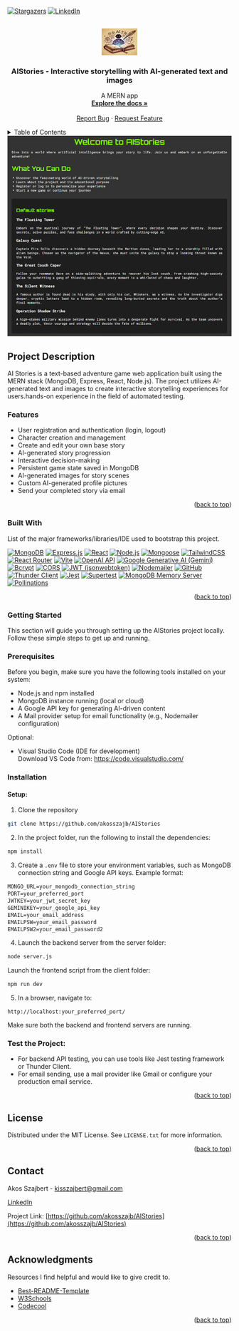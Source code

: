 <a id="readme-top"></a>
[![Stargazers](https://img.shields.io/github/stars/akosszajb/AIStories?style=social)](https://github.com/akosszajb/AIStories/stargazers)
[![LinkedIn](https://img.shields.io/badge/LinkedIn-Connect-blue)](https://www.linkedin.com/in/akos-szajbert-7b489126b/)

<!-- PROJECT LOGO -->
<br />
<div align="center">
  <a href="https://github.com/akosszajb/AIStories">
    <img src="images/logo.jpeg" alt="Logo" width="80" height="60">
  </a>

<h3 align="center">AIStories - Interactive storytelling with AI-generated text and images</h3>

  <p align="center">
   A MERN app
    <br />
    <a href="https://github.com/akosszajb/AIStories"><strong>Explore the docs »</strong></a>
    <br />
    <br />
   <a href="https://github.com/akosszajb/AIStories/issues/new?labels=bug&template=bug-report.md">Report Bug</a>
    ·
    <a href="https://github.com/akosszajb/AIStories/issues/new?labels=enhancement&template=feature-request.md">Request Feature</a>
  </p>
</div>

<!-- TABLE OF CONTENTS -->
<details>
  <summary>Table of Contents</summary>
  <ol>
    <li>
      <a href="#project-description">Project Description</a>
      <ul>
      <li><a href="#features">Features</a></li>
        <li><a href="#built-with">Built With</a></li>
      </ul>
    </li>
    <li>
      <a href="#getting-started">Getting Started</a>
      <ul>
        <li><a href="#prerequisites">Prerequisites</a></li>
        <li><a href="#installation">Installation</a></li>
      </ul>
    </li>
    <li><a href="#license">License</a></li>
    <li><a href="#contact">Contact</a></li>
    <li><a href="#acknowledgments">Acknowledgments</a></li>
  </ol>
</details>

<!-- PROJECT DESCRIPTION-->

<div align="center">
   <img src="images/main.PNG" alt="main" width="750" height="450">
</div>

## Project Description

AI Stories is a text-based adventure game web application built using the MERN stack (MongoDB, Express, React, Node.js). The project utilizes AI-generated text and images to create interactive storytelling experiences for users.hands-on experience in the field of automated testing.

### Features

- User registration and authentication (login, logout)
- Character creation and management
- Create and edit your own base story
- AI-generated story progression
- Interactive decision-making
- Persistent game state saved in MongoDB
- AI-generated images for story scenes
- Custom AI-generated profile pictures
- Send your completed story via email

<p align="right">(<a href="#readme-top">back to top</a>)</p>

### Built With

List of the major frameworks/libraries/IDE used to bootstrap this project.

[![MongoDB](https://img.shields.io/badge/MongoDB-4.2-green)](https://www.mongodb.com/)
[![Express.js](https://img.shields.io/badge/Express.js-4.0-blue)](https://expressjs.com/)
[![React](https://img.shields.io/badge/React-17.0-lightblue)](https://reactjs.org/)
[![Node.js](https://img.shields.io/badge/Node.js-14.0-brightgreen)](https://nodejs.org/)
[![Mongoose](https://img.shields.io/badge/Mongoose-5.10-blue)](https://mongoosejs.com/)
[![TailwindCSS](https://img.shields.io/badge/TailwindCSS-2.0-indigo)](https://tailwindcss.com/)
[![React Router](https://img.shields.io/badge/React_Router-5.1.0-lightgrey)](https://reactrouter.com/)
[![Vite](https://img.shields.io/badge/Vite-2.3.8-orange)](https://vitejs.dev/)
[![OpenAI API](https://img.shields.io/badge/OpenAI_API-4-blue)](https://openai.com/)
[![Google Generative AI (Gemini)](https://img.shields.io/badge/Google_Generative_AI_Gemini-blue)](https://ai.google/)
[![Bcrypt](https://img.shields.io/badge/Bcrypt-5.0.0-yellow)](https://www.npmjs.com/package/bcrypt)
[![CORS](https://img.shields.io/badge/CORS-2.8.5-blue)](https://www.npmjs.com/package/cors)
[![JWT (jsonwebtoken)](<https://img.shields.io/badge/JWT%20(jsonwebtoken)-8.5.1-yellowgreen>)](https://www.npmjs.com/package/jsonwebtoken)
[![Nodemailer](https://img.shields.io/badge/Nodemailer-6.6-blue)](https://nodemailer.com/)
[![GitHub](https://img.shields.io/badge/GitHub-4.0-orange)](https://github.com/)
[![Thunder Client](https://img.shields.io/badge/Thunder_Client-2.3.5-lightgrey)](https://www.thunderclient.com/)
[![Jest](https://img.shields.io/badge/Jest-27.0-blue)](https://jestjs.io/)
[![Supertest](https://img.shields.io/badge/Supertest-6.1.3-green)](https://www.npmjs.com/package/supertest)
[![MongoDB Memory Server](https://img.shields.io/badge/MongoDB_Memory_Server-6.9-blue)](https://www.npmjs.com/package/mongodb-memory-server)
[![Pollinations](https://img.shields.io/badge/Pollinations-1.0-yellow)](https://pollinations.ai/)

<p align="right">(<a href="#readme-top">back to top</a>)</p>

<!-- GETTONG STARTED -->

### Getting Started

This section will guide you through setting up the AIStories project locally. Follow these simple steps to get up and running.

### Prerequisites

Before you begin, make sure you have the following tools installed on your system:

- Node.js and npm installed
- MongoDB instance running (local or cloud)
- A Google API key for generating AI-driven content
- A Mail provider setup for email functionality (e.g., Nodemailer configuration)

Optional:

- Visual Studio Code (IDE for development)  
  Download VS Code from: https://code.visualstudio.com/

### Installation

#### Setup:

1. Clone the repository

```bash
git clone https://github.com/akosszajb/AIStories
```

2. In the project folder, run the following to install the dependencies:

```bash
npm install
```

3. Create a `.env` file to store your environment variables, such as MongoDB connection string and Google API keys. Example format:

```env
MONGO_URL=your_mongodb_connection_string
PORT=your_preferred_port
JWTKEY=your_jwt_secret_key
GEMINIKEY=your_google_api_key
EMAIL=your_email_address
EMAILPSW=your_email_password
EMAILPSW2=your_email_password2
```

4. Launch the backend server from the server folder:

```bash
node server.js
```

Launch the frontend script from the client folder:

```bash
npm run dev
```

5. In a browser, navigate to:

```
http://localhost:your_preferred_port/
```

Make sure both the backend and frontend servers are running.

### Test the Project:

- For backend API testing, you can use tools like Jest testing framework or Thunder Client.
- For email sending, use a mail provider like Gmail or configure your production email service.

<p align="right">(<a href="#readme-top">back to top</a>)</p>

<!-- LICENSE -->

## License

Distributed under the MIT License. See `LICENSE.txt` for more information.

<p align="right">(<a href="#readme-top">back to top</a>)</p>

<!-- CONTACT -->

## Contact

Akos Szajbert - kisszajbert@gmail.com

[LinkedIn](https://www.linkedin.com/in/akos-szajbert-7b489126b/)

Project Link: [https://github.com/akosszajb/AIStories](https://github.com/akosszajb/AIStories)

<p align="right">(<a href="#readme-top">back to top</a>)</p>

<!-- ACKNOWLEDGMENTS -->

## Acknowledgments

Resources I find helpful and would like to give credit to.

- [Best-README-Template](https://github.com/othneildrew/Best-README-Template)
- [W3Schools](https://www.w3schools.com/)
- [Codecool](https://codecool.com/en/)

<p align="right">(<a href="#readme-top">back to top</a>)</p>
